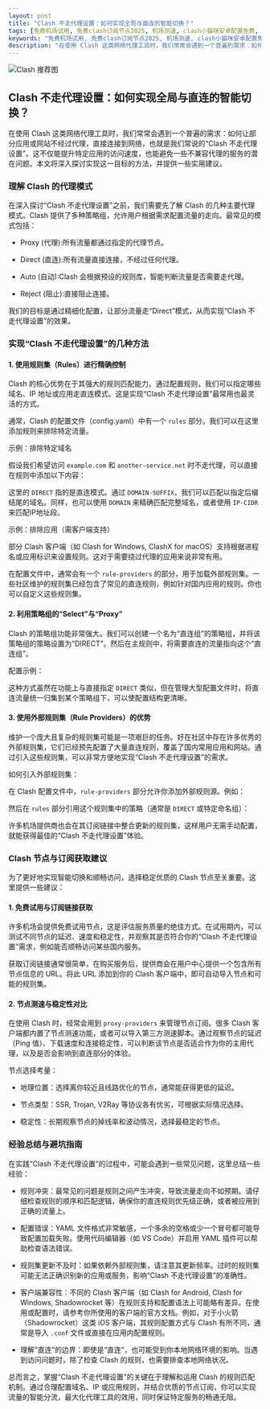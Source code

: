 ```yaml
---
layout: post
title: "Clash 不走代理设置：如何实现全局与直连的智能切换？"
tags: [免费机场试用, 免费clash订阅节点2025, 机场测速, clash小猫咪安卓配置免费, 订阅节点分享, clash配置导入, v2rayng安卓客户端]
keywords: "免费机场试用, 免费clash订阅节点2025, 机场测速, clash小猫咪安卓配置免费, 订阅节点分享, clash配置导入, v2rayng安卓客户端"
description: "在使用 Clash 这类网络代理工具时，我们常常会遇到一个普遍的需求：如何让部分应用或网站不经过代理，直接连接到网络，也就是我们常说的“Clash 不走代理设置”。这不仅能提升特定应用的访问速度，也能避免一些不兼容代理的服务的潜在问题。本文将深入探讨实现这一目标的方法，并提供一些实用建议。"
---
```


![Clash 推荐图](https://clashjd.github.io/assets/img/六月一个月的机场订阅.png)

## Clash 不走代理设置：如何实现全局与直连的智能切换？

在使用 Clash 这类网络代理工具时，我们常常会遇到一个普遍的需求：如何让部分应用或网站不经过代理，直接连接到网络，也就是我们常说的“Clash 不走代理设置”。这不仅能提升特定应用的访问速度，也能避免一些不兼容代理的服务的潜在问题。本文将深入探讨实现这一目标的方法，并提供一些实用建议。

### 理解 Clash 的代理模式

在深入探讨“Clash 不走代理设置”之前，我们需要先了解 Clash 的几种主要代理模式。Clash 提供了多种策略组，允许用户根据需求配置流量的走向。最常见的模式包括：

- Proxy (代理):所有流量都通过指定的代理节点。

- Direct (直连):所有流量直接连接，不经过任何代理。

- Auto (自动):Clash 会根据预设的规则库，智能判断流量是否需要走代理。

- Reject (阻止):直接阻止连接。

我们的目标是通过精细化配置，让部分流量走“Direct”模式，从而实现“Clash 不走代理设置”的效果。

### 实现“Clash 不走代理设置”的几种方法

#### 1. 使用规则集（Rules）进行精确控制

Clash 的核心优势在于其强大的规则匹配能力。通过配置规则，我们可以指定哪些域名、IP 地址或应用走直连模式。这是实现“Clash 不走代理设置”最常用也最灵活的方式。

通常，Clash 的配置文件（config.yaml）中有一个 `rules` 部分。我们可以在这里添加规则来排除特定流量。

示例：排除特定域名

假设我们希望访问 `example.com` 和 `another-service.net` 时不走代理，可以直接在规则中添加以下内容：

这里的 `DIRECT` 指的是直连模式。通过 `DOMAIN-SUFFIX`，我们可以匹配以指定后缀结尾的域名。同样，也可以使用 `DOMAIN` 来精确匹配完整域名，或者使用 `IP-CIDR` 来匹配IP地址段。

示例：排除应用（需客户端支持）

部分 Clash 客户端（如 Clash for Windows, ClashX for macOS）支持根据进程名或应用标识来设置规则。这对于需要绕过代理的应用来说非常有用。

在配置文件中，通常会有一个 `rule-providers` 的部分，用于加载外部规则集。一些社区维护的规则集已经包含了常见的直连规则，例如针对国内应用的规则。你也可以自定义这些规则集。

#### 2. 利用策略组的“Select”与“Proxy”

Clash 的策略组功能非常强大。我们可以创建一个名为“直连组”的策略组，并将该策略组的策略设置为“DIRECT”。然后在主规则中，将需要直连的流量指向这个“直连组”。

配置示例：

这种方式虽然在功能上与直接指定 `DIRECT` 类似，但在管理大型配置文件时，将直连流量统一归集到某个策略组下，可以使配置结构更清晰。

#### 3. 使用外部规则集（Rule Providers）的优势

维护一个庞大且复杂的规则集可能是一项艰巨的任务。好在社区中存在许多优秀的外部规则集，它们已经预先配置了大量直连规则，覆盖了国内常用应用和网站。通过引入这些规则集，可以非常方便地实现“Clash 不走代理设置”的需求。

如何引入外部规则集：

在 Clash 配置文件中，`rule-providers` 部分允许你添加外部规则源。例如：

然后在 `rules` 部分引用这个规则集中的策略（通常是 `DIRECT` 或特定命名组）：

许多机场提供商也会在其订阅链接中整合更新的规则集，这样用户无需手动配置，就能获得最佳的“Clash 不走代理设置”体验。

### Clash 节点与订阅获取建议

为了更好地实现智能切换和顺畅访问，选择稳定优质的 Clash 节点至关重要。这里提供一些建议：

#### 1. 免费试用与订阅链接获取

许多机场会提供免费试用节点，这是评估服务质量的绝佳方式。在试用期内，可以测试不同节点的延迟、速度和稳定性，并观察其是否符合你的“Clash 不走代理设置”需求，例如能否顺畅访问某些国内服务。

获取订阅链接通常很简单，在购买服务后，提供商会在用户中心提供一个包含所有节点信息的 URL。将此 URL 添加到你的 Clash 客户端中，即可自动导入节点和可能的规则集。

#### 2. 节点测速与稳定性对比

在使用 Clash 时，经常会用到 `proxy-providers` 来管理节点订阅。很多 Clash 客户端都内置了节点测速功能，或者可以导入第三方测速脚本。通过观察节点的延迟（Ping 值）、下载速度和连接稳定性，可以判断该节点是否适合作为你的主用代理，以及是否会影响到直连部分的体验。

节点选择考量：

- 地理位置：选择离你较近且线路优化的节点，通常能获得更低的延迟。

- 节点类型：SSR, Trojan, V2Ray 等协议各有优劣，可根据实际情况选择。

- 稳定性：长期观察节点的掉线率和波动情况，选择最稳定的节点。

### 经验总结与避坑指南

在实践“Clash 不走代理设置”的过程中，可能会遇到一些常见问题，这里总结一些经验：

- 规则冲突：最常见的问题是规则之间产生冲突，导致流量走向不如预期。请仔细检查规则的顺序和匹配逻辑，确保你的直连规则优先级正确，或者被应用到正确的流量上。

- 配置错误：YAML 文件格式非常敏感，一个多余的空格或少一个冒号都可能导致配置加载失败。使用代码编辑器（如 VS Code）并启用 YAML 插件可以帮助检查语法错误。

- 规则集更新不及时：如果依赖外部规则集，请注意其更新频率。过时的规则集可能无法正确识别新的应用或服务，影响“Clash 不走代理设置”的准确性。

- 客户端兼容性：不同的 Clash 客户端（如 Clash for Android, Clash for Windows, Shadowrocket 等）在规则支持和配置语法上可能略有差异。在使用或配置时，请参考你所使用的客户端的官方文档。例如，对于小火箭（Shadowrocket）这类 iOS 客户端，其规则配置方式与 Clash 有所不同，通常是导入 `.conf` 文件或直接在应用内配置规则。

- 理解“直连”的边界：即使是“直连”，也可能受到你本地网络环境的影响。当遇到访问问题时，除了检查 Clash 的规则，也需要排查本地网络状况。

总而言之，掌握“Clash 不走代理设置”的关键在于理解和运用 Clash 的规则匹配机制。通过合理配置域名、IP 或应用规则，并结合优质的节点订阅，你可以实现流量的智能分流，最大化代理工具的效用，同时保证特定服务的畅通无阻。